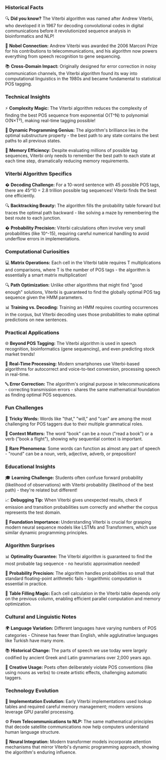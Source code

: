 ### Historical Facts

🔍 **Did you know?** The Viterbi algorithm was named after Andrew Viterbi, who developed it in 1967 for decoding convolutional codes in digital communications before it revolutionized sequence analysis in bioinformatics and NLP!

🎯 **Nobel Connection:** Andrew Viterbi was awarded the 2006 Marconi Prize for his contributions to telecommunications, and his algorithm now powers everything from speech recognition to gene sequencing.

📚 **Cross-Domain Impact:** Originally designed for error correction in noisy communication channels, the Viterbi algorithm found its way into computational linguistics in the 1980s and became fundamental to statistical POS tagging.

### Technical Insights

⚡ **Complexity Magic:** The Viterbi algorithm reduces the complexity of finding the best POS sequence from exponential O(T^N) to polynomial O(N×T²), making real-time tagging possible!

🧠 **Dynamic Programming Genius:** The algorithm's brilliance lies in the optimal substructure property - the best path to any state contains the best paths to all previous states.

🔢 **Memory Efficiency:** Despite evaluating millions of possible tag sequences, Viterbi only needs to remember the best path to each state at each time step, dramatically reducing memory requirements.

### Viterbi Algorithm Specifics

� **Decoding Challenge:** For a 10-word sentence with 45 possible POS tags, there are 45^10 = 2.8 trillion possible tag sequences! Viterbi finds the best one efficiently.

🔍 **Backtracking Beauty:** The algorithm fills the probability table forward but traces the optimal path backward - like solving a maze by remembering the best route to each junction.

� **Probability Precision:** Viterbi calculations often involve very small probabilities (like 10^-15), requiring careful numerical handling to avoid underflow errors in implementations.

### Computational Curiosities

💻 **Matrix Operations:** Each cell in the Viterbi table requires T multiplications and comparisons, where T is the number of POS tags - the algorithm is essentially a smart matrix multiplication!

🔍 **Path Optimization:** Unlike other algorithms that might find "good enough" solutions, Viterbi is guaranteed to find the globally optimal POS tag sequence given the HMM parameters.

📊 **Training vs. Decoding:** Training an HMM requires counting occurrences in the corpus, but Viterbi decoding uses those probabilities to make optimal predictions on new sentences.

### Practical Applications

🌐 **Beyond POS Tagging:** The Viterbi algorithm is used in speech recognition, bioinformatics (gene sequencing), and even predicting stock market trends!

📱 **Real-Time Processing:** Modern smartphones use Viterbi-based algorithms for autocorrect and voice-to-text conversion, processing speech in real-time.

🔤 **Error Correction:** The algorithm's original purpose in telecommunications - correcting transmission errors - shares the same mathematical foundation as finding optimal POS sequences.

### Fun Challenges

🎯 **Tricky Words:** Words like "that," "will," and "can" are among the most challenging for POS taggers due to their multiple grammatical roles.

🔀 **Context Matters:** The word "book" can be a noun ("read a book") or a verb ("book a flight"), showing why sequential context is important.

📝 **Rare Phenomena:** Some words can function as almost any part of speech - "round" can be a noun, verb, adjective, adverb, or preposition!

### Educational Insights

🎓 **Learning Challenge:** Students often confuse forward probability (likelihood of observations) with Viterbi probability (likelihood of the best path) - they're related but different!

📈 **Debugging Tip:** When Viterbi gives unexpected results, check if emission and transition probabilities sum correctly and whether the corpus represents the test domain.

🔬 **Foundation Importance:** Understanding Viterbi is crucial for grasping modern neural sequence models like LSTMs and Transformers, which use similar dynamic programming principles.

### Algorithm Surprises

📊 **Optimality Guarantee:** The Viterbi algorithm is guaranteed to find the most probable tag sequence - no heuristic approximation needed!

🎲 **Probability Precision:** The algorithm handles probabilities so small that standard floating-point arithmetic fails - logarithmic computation is essential in practice.

🔄 **Table Filling Magic:** Each cell calculation in the Viterbi table depends only on the previous column, enabling efficient parallel computation and memory optimization.

### Cultural and Linguistic Notes

🌍 **Language Variation:** Different languages have varying numbers of POS categories - Chinese has fewer than English, while agglutinative languages like Turkish have many more.

📚 **Historical Change:** The parts of speech we use today were largely codified by ancient Greek and Latin grammarians over 2,000 years ago.

🎨 **Creative Usage:** Poets often deliberately violate POS conventions (like using nouns as verbs) to create artistic effects, challenging automatic taggers.

### Technology Evolution

🔧 **Implementation Evolution:** Early Viterbi implementations used lookup tables and required careful memory management; modern versions leverage GPU parallel processing.

⚙️ **From Telecommunications to NLP:** The same mathematical principles that decode satellite communications now help computers understand human language structure.

🚀 **Neural Integration:** Modern transformer models incorporate attention mechanisms that mirror Viterbi's dynamic programming approach, showing the algorithm's enduring influence.
